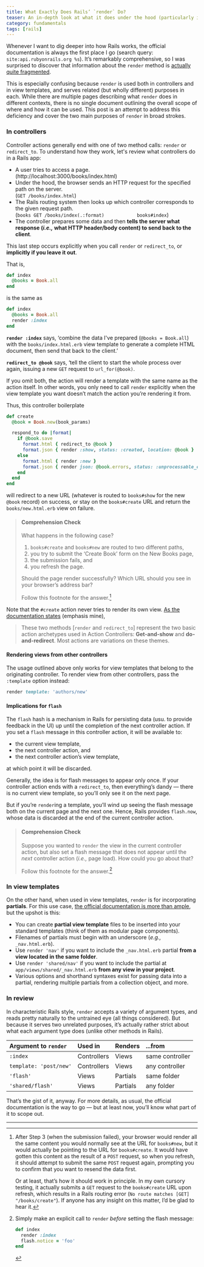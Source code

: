 ```yaml
---
title: What Exactly Does Rails’ `render` Do?
teaser: An in-depth look at what it does under the hood (particularly in controllers).
category: fundamentals
tags: [rails]
---
```


Whenever I want to dig deeper into how Rails works, the official documentation is always the first place I go (search query: `site:api.rubyonrails.org %s`). It’s remarkably comprehensive, so I was surprised to discover that information about the `render` method is [actually quite fragmented][search].

This is especially confusing because `render` is used both in controllers and in view templates, and serves related (but wholly different) purposes in each. While there are multiple pages describing what `render` does in different contexts, there is no single document outlining the overall scope of where and how it can be used. This post is an attempt to address this deficiency and cover the two main purposes of `render` in broad strokes.

### In controllers

Controller actions generally end with one of two method calls: `render` or `redirect_to`. To understand how they work, let's review what controllers do in a Rails app: 

* A user tries to access a page.  
  (http://localhost:3000/books/index.html)
* Under the hood, the browser sends an HTTP request for the specified path on the server.  
  (`GET /books/index.html`)
* The Rails routing system then looks up which controller corresponds to the given request path.  
  (`books GET /books/index(.:format)            books#index`)
* The controller prepares some data and then **tells the server what response (_i.e.,_ what HTTP header/body content) to send back to the client**.

This last step occurs explicitly when you call `render` or `redirect_to`, or **implicitly if you leave it out**.

That is, 

```ruby
def index
  @books = Book.all
end
```

is the same as

```ruby
def index
  @books = Book.all
  render :index
end
```

**`render :index`** says, ‘combine the data I've prepared (`@books = Book.all`) with the `books/index.html.erb` view template to generate a complete HTML document, then send that back to the client.’

**`redirect_to @book`** says, ‘tell the client to start the whole process over again, issuing a new `GET` request to `url_for(@book)`.

If you omit both, the action will render a template with the same name as the action itself. In other words, you only need to call `render` explicitly when the view template you want doesn’t match the action you’re rendering it from.

Thus, this controller boilerplate

```ruby
def create
  @book = Book.new(book_params)

  respond_to do |format|
    if @book.save
      format.html { redirect_to @book }
      format.json { render :show, status: :created, location: @book }
    else
      format.html { render :new }
      format.json { render json: @book.errors, status: :unprocessable_entity }
    end
  end
end
```

will redirect to a new URL (whatever is routed to `books#show` for the new `@book` record) on success, or stay on the `books#create` URL and return the `books/new.html.erb` view on failure.

> #### Comprehension Check
> 
> What happens in the following case?
> 
> 1. `books#create` and `books#new` are routed to two different paths,
> 2. you try to submit the ‘Create Book’ form on the New Books page,
> 3. the submission fails, and
> 4. you refresh the page.
> 
> Should the page render successfully? Which URL should you see in your
> browser’s address bar?
> 
> Follow this footnote for the answer.[^1]

Note that the `#create` action never tries to render its own view. [As the documentation states][render_docs] (emphasis mine),

> These two methods [`render` and `redirect_to`] represent the two basic action archetypes used in Action Controllers: **Get-and-show** and **do-and-redirect**. Most actions are variations on these themes.

#### Rendering views from other controllers

The usage outlined above only works for view templates that belong to the originating controller. To render view from other controllers, pass the `:template` option instead:

```ruby
render template: 'authors/new'
```

#### Implications for `flash`

The `flash` hash is a mechanism in Rails for persisting data (usu. to provide feedback in the UI) up until the completion of the next controller action. If you set a `flash` message in this controller action, it will be available to:

* the current view template,
* the next controller action, and
* the next controller action’s view template,

at which point it will be discarded.

Generally, the idea is for flash messages to appear only once. If your controller action ends with a `redirect_to`, then everything’s dandy — there is no current view template, so you’ll only see it on the next page.

But if you’re `render`ing a template, you’ll wind up seeing the flash message both on the current page and the next one. Hence, Rails provides `flash.now`, whose data is discarded at the end of the current controller action.

> #### Comprehension Check
> 
> Suppose you wanted to `render` the view in the current controller action, but
> also set a flash message that does not appear until the _next_ controller
> action (_i.e.,_ page load). How could you go about that?
> 
> Follow this footnote for the answer.[^2]

### In view templates

On the other hand, when used in view templates, `render` is for incorporating **partials**. For this use case, [the official documentation is more than ample][partials], but the upshot is this:

* You can create **partial view template** files to be inserted into your standard templates (think of them as modular page components).
* Filenames of partials must begin with an underscore (_e.g.,_ `_nav.html.erb`).
* Use `render 'nav'` if you want to include the `_nav.html.erb` partial **from a view located in the same folder**.
* Use `render 'shared/nav'` if you want to include the partial at `app/views/shared/_nav.html.erb` **from any view in your project**.
* Various options and shorthand syntaxes exist for passing data into a partial, rendering multiple partials from a collection object, and more.

### In review

In characteristic Rails style, `render` accepts a variety of argument types, and reads pretty naturally to the untrained eye (all things considered). But because it serves two unrelated purposes, it’s actually rather strict about what each argument type does (unlike other methods in Rails).

Argument to `render`   | Used in     | Renders  | ...from        
:---                   | :---        | :---     | :---           
`:index`               | Controllers | Views    | same controller
`template: 'post/new'` | Controllers | Views    | any controller 
`'flash'`              | Views       | Partials | same folder    
`'shared/flash'`       | Views       | Partials | any folder     

That’s the gist of it, anyway. For more details, as usual, the official documentation is the way to go — but at least now, you’ll know what part of it to scope out.

---

[^1]:

    After Step 3 (when the submission failed), your browser would render all the same content you would normally see at the URL for `books#new`, but it would actually be pointing to the URL for `books#create`. It would have gotten this content as the result of a `POST` request, so when you refresh, it should attempt to submit the same `POST` request again, prompting you to confirm that you want to resend the data first.
    
    Or at least, that’s how it should work in principle. In my own cursory testing, it actually submits a `GET` request to the `books#create` URL upon refresh, which results in a Rails routing error (`No route matches [GET] "/books/create"`). If anyone has any insight on this matter, I’d be glad to hear it.

[^2]:

    Simply make an explicit call to `render` _before_ setting the flash message:

    ```ruby
    def index
      render :index
      flash.notice = 'foo'
    end
    ```

[search]: https://www.google.com/search?q=site:api.rubyonrails.org+render
[render_docs]: http://api.rubyonrails.org/classes/ActionController/Base.html
[partials]: http://api.rubyonrails.org/classes/ActionView/PartialRenderer.html
